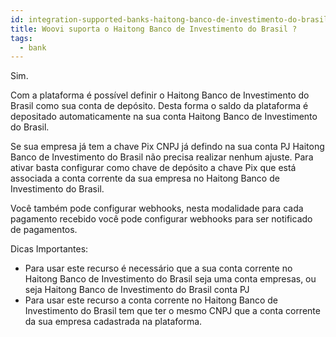 ```yaml
---
id: integration-supported-banks-haitong-banco-de-investimento-do-brasil
title: Woovi suporta o Haitong Banco de Investimento do Brasil ?
tags:
  - bank
---
```


Sim.

Com a plataforma é possível definir o Haitong Banco de Investimento do Brasil como sua conta de depósito. Desta forma o saldo da plataforma é depositado automaticamente na sua conta Haitong Banco de Investimento do Brasil.

Se sua empresa já tem a chave Pix CNPJ já defindo na sua conta PJ Haitong Banco de Investimento do Brasil não precisa realizar nenhum ajuste. Para ativar basta configurar como chave de depósito a chave Pix que está associada a conta corrente da sua empresa no Haitong Banco de Investimento do Brasil.

Você também pode configurar webhooks, nesta modalidade para cada pagamento recebido você pode configurar webhooks para ser notificado de pagamentos.

Dicas Importantes:

- Para usar este recurso é necessário que a sua conta corrente no Haitong Banco de Investimento do Brasil seja uma conta empresas, ou seja Haitong Banco de Investimento do Brasil conta PJ
- Para usar este recurso a conta corrente no Haitong Banco de Investimento do Brasil tem que ter o mesmo CNPJ que a conta corrente da sua empresa cadastrada na plataforma.
